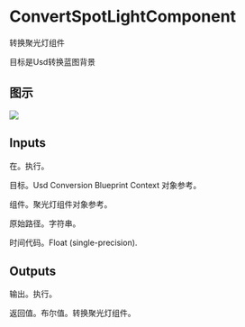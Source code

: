 # ConvertSpotLightComponent

转换聚光灯组件

目标是Usd转换蓝图背景

## 图示

![]($-20221218-18221663.png)

## Inputs

在。执行。

目标。Usd Conversion Blueprint Context 对象参考。

组件。聚光灯组件对象参考。

原始路径。字符串。

时间代码。Float (single-precision).  

## Outputs

输出。执行。

返回值。布尔值。转换聚光灯组件。
